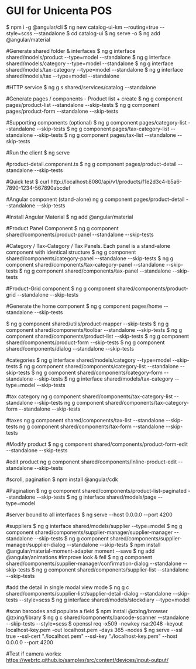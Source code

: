 # GUI for Unicenta POS

$ npm i -g @angular/cli
$ ng new catalog-ui-km --routing=true --style=scss --standalone
$ cd catalog-ui
$ ng serve -o
$ ng add @angular/material

#Generate shared folder & interfaces
$ ng g interface shared/models/product --type=model --standalone
$ ng g interface shared/models/category --type=model --standalone
$ ng g interface shared/models/tax-category --type=model --standalone
$ ng g interface shared/models/tax --type=model --standalone

#HTTP service
$ ng g s shared/services/catalog --standalone

#Generate pages / components - Product list + create
$ ng g component pages/product-list --standalone --skip-tests
$ ng g component pages/product-form --standalone --skip-tests

#Supporting components (optional)
$ ng g component pages/category-list --standalone --skip-tests
$ ng g component pages/tax-category-list --standalone --skip-tests
$ ng g component pages/tax-list --standalone --skip-tests

#Run the client
$ ng serve

#product-detail.component.ts
$ ng g component pages/product-detail --standalone --skip-tests

#Quick test
$ curl http://localhost:8080/api/v1/products/f1e2d3c4-b5a6-7890-1234-567890abcdef

#Angular component (stand-alone) 
ng g component pages/product-detail --standalone --skip-tests

#Install Angular Material
$ ng add @angular/material

#Product Panel Component
$ ng g component shared/components/product-panel --standalone --skip-tests

#Category / Tax-Category / Tax Panels. Each panel is a stand-alone component with identical structure
$ ng g component shared/components/category-panel --standalone --skip-tests
$ ng g component shared/components/tax-category-panel --standalone --skip-tests
$ ng g component shared/components/tax-panel --standalone --skip-tests

#Product-Grid component
$ ng g component shared/components/product-grid --standalone --skip-tests

#Generate the home component
$ ng g component pages/home --standalone --skip-tests

$ ng g component shared/utils/product-mapper --skip-tests
$ ng g component shared/components/toolbar --standalone --skip-tests
$ ng g component shared/components/product-list --skip-tests
$ ng g component shared/components/product-form --skip-tests
$ ng g component shared/components/dialog --standalone --skip-tests

#categories
$ ng g interface shared/models/category --type=model --skip-tests
$ ng g component shared/components/category-list --standalone --skip-tests
$ ng g component shared/components/category-form --standalone --skip-tests
$ ng g interface shared/models/tax-category --type=model --skip-tests

#tax category
ng g component shared/components/tax-category-list --standalone --skip-tests
ng g component shared/components/tax-category-form --standalone --skip-tests

#taxes
ng g component shared/components/tax-list --standalone --skip-tests
ng g component shared/components/tax-form --standalone --skip-tests

#Modify product
$ ng g component shared/components/product-form-edit --standalone --skip-tests

#edit product
ng g component shared/components/inline-product-edit --standalone --skip-tests

#scroll, pagination
$ npm install @angular/cdk

#Pagination
$ ng g component shared/components/product-list-paginated --standalone --skip-tests
$ ng g interface shared/models/page --type=model

#server bound to all interfaces
$ ng serve --host 0.0.0.0 --port 4200

#suppliers
$ ng g interface shared/models/supplier --type=model 
$ ng g component shared/components/supplier-manager/supplier-manager --standalone --skip-tests
$ ng g component shared/components/supplier-manager/supplier-dialog --standalone --skip-tests
$ npm install @angular/material-moment-adapter moment --save
$ ng add @angular/animations
#Improve look & fell
$ ng g component shared/components/supplier-manager/confirmation-dialog --standalone --skip-tests
$ ng g component shared/components/supplier-list --standalone --skip-tests

#add the detail in single modal view mode
$ ng g c shared/components/supplier-list/supplier-detail-dialog --standalone --skip-tests --style=scss
$ ng g interface shared/models/stockdiary --type=model

#scan barcodes and populate a field
$ npm install @zxing/browser @zxing/library
$ ng g c shared/components/barcode-scanner --standalone --skip-tests --style=scss
$ openssl req -x509 -newkey rsa:2048 -keyout localhost-key.pem -out localhost.pem -days 365 -nodes
$ ng serve --ssl true --ssl-cert "./localhost.pem" --ssl-key "./localhost-key.pem" --host 0.0.0.0 --port 4200

#Test if camera works: https://webrtc.github.io/samples/src/content/devices/input-output/

